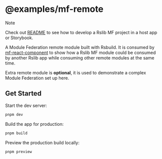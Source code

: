 # @examples/mf-remote

> [!NOTE]  
> Check out [README](../README.md) to see how to develop a Rslib MF project in a host app or Storybook.

A Module Federation remote module built with Rsbuild. It is consumed by [mf-react-component](./mf-react-component/) to show how a Rslib MF module could be consumed by another Rslib app while consuming other remote modules at the same time.

Extra remote module is **optional**, it is used to demonstrate a complex Module Federation set up here.

## Get Started

Start the dev server:

```bash
pnpm dev
```

Build the app for production:

```bash
pnpm build
```

Preview the production build locally:

```bash
pnpm preview
```
